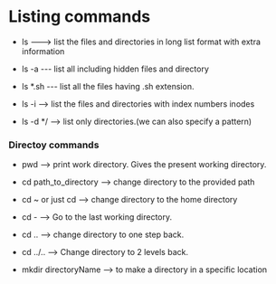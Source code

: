 # Listing commands

- ls ---> list the files and directories in long list format with extra information

- ls -a --- list all including hidden files and directory

- ls *.sh --- list all the files having .sh extension.

- ls -i  --> list the files and directories with index numbers inodes

- ls -d */ --> list only directories.(we can also specify a pattern)

### Directoy commands

- pwd --> print work directory. Gives the present working directory.

- cd path_to_directory --> change directory to the provided path

- cd ~  or just cd  --> change directory to the home directory

- cd - --> Go to the last working directory.

- cd .. --> change directory to one step back.

- cd ../.. --> Change directory to 2 levels back.

- mkdir  directoryName --> to make a directory in a specific location
